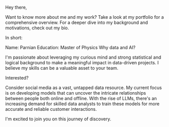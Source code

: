 Hey there,

Want to know more about me and my work? Take a look at my portfolio for a comprehensive overview. For a deeper dive into my background and motivations, check out my bio.

In short:

Name: Parnian
Education: Master of Physics
Why data and AI?

I'm passionate about leveraging my curious mind and strong statistical and logical background to make a meaningful impact in data-driven projects. I believe my skills can be a valuable asset to your team.

Interested?

Consider social media as a vast, untapped data resource. My current focus is on developing models that can uncover the intricate relationships between people both online and offline. With the rise of LLMs, there's an increasing demand for skilled data analysts to train these models for more accurate and reliable customer interactions.

I'm excited to join you on this journey of discovery.

